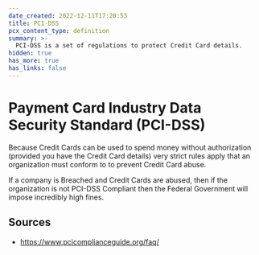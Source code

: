 ```yaml
---
date_created: 2022-12-11T17:20:53
title: PCI-DSS
pcx_content_type: definition
summary: >-
  PCI-DSS is a set of regulations to protect Credit Card details.
hidden: true
has_more: true
has_links: false
---
```


# Payment Card Industry Data Security Standard (PCI-DSS)

Because Credit Cards can be used to spend money without authorization (provided you have the Credit Card details) very strict rules apply that an organization must conform to to prevent Credit Card abuse.

If a company is Breached and Credit Cards are abused, then if the organization is not PCI-DSS Compliant then the Federal Government will impose incredibly high fines.

## Sources

- https://www.pcicomplianceguide.org/faq/

